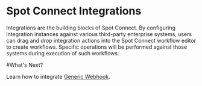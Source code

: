 # Spot Connect Integrations

Integrations are the building blocks of Spot Connect. By configuring integration instances against various third-party enterprise systems, users can drag and drop integration actions into the Spot Connect workflow editor to create workflows. Specific operations will be performed against those systems during execution of such workflows.

#What's Next?

Learn how to integrate [Generic Webhook](spot-connect/integrations/webhook). 
